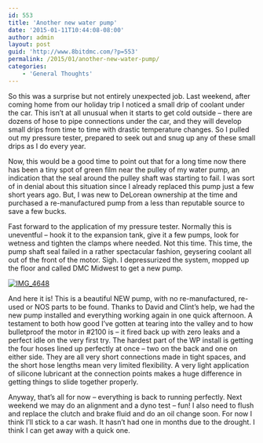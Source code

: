 ```yaml
---
id: 553
title: 'Another new water pump'
date: '2015-01-11T10:44:08-08:00'
author: admin
layout: post
guid: 'http://www.8bitdmc.com/?p=553'
permalink: /2015/01/another-new-water-pump/
categories:
    - 'General Thoughts'
---
```


So this was a surprise but not entirely unexpected job. Last weekend, after coming home from our holiday trip I noticed a small drip of coolant under the car. This isn’t at all unusual when it starts to get cold outside – there are dozens of hose to pipe connections under the car, and they will develop small drips from time to time with drastic temperature changes. So I pulled out my pressure tester, prepared to seek out and snug up any of these small drips as I do every year.

Now, this would be a good time to point out that for a long time now there has been a tiny spot of green film near the pulley of my water pump, an indication that the seal around the pulley shaft was starting to fail. I was sort of in denial about this situation since I already replaced this pump just a few short years ago. But, I was new to DeLorean ownership at the time and purchased a re-manufactured pump from a less than reputable source to save a few bucks.

Fast forward to the application of my pressure tester. Normally this is uneventful – hook it to the expansion tank, give it a few pumps, look for wetness and tighten the clamps where needed. Not this time. This time, the pump shaft seal failed in a rather spectacular fashion, geysering coolant all out of the front of the motor. Sigh. I depressurized the system, mopped up the floor and called DMC Midwest to get a new pump.

[![IMG_4648](https://jonnyborbs.github.io/assets/images/2015/01/IMG_4648-e1421000825651-300x225.jpg)](https://jonnyborbs.github.io/assets/images/2015/01/IMG_4648-e1421000825651.jpg)

And here it is! This is a beautiful NEW pump, with no re-manufactured, re-used or NOS parts to be found. Thanks to David and Clint’s help, we had the new pump installed and everything working again in one quick afternoon. A testament to both how good I’ve gotten at tearing into the valley and to how bulletproof the motor in #2100 is – it fired back up with zero leaks and a perfect idle on the very first try. The hardest part of the WP install is getting the four hoses lined up perfectly at once – two on the back and one on either side. They are all very short connections made in tight spaces, and the short hose lengths mean very limited flexibility. A very light application of silicone lubricant at the connection points makes a huge difference in getting things to slide together properly.

Anyway, that’s all for now – everything is back to running perfectly. Next weekend we may do an alignment and a dyno test – fun! I also need to flush and replace the clutch and brake fluid and do an oil change soon. For now I think I’ll stick to a car wash. It hasn’t had one in months due to the drought. I think I can get away with a quick one.